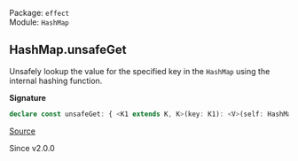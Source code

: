 Package: `effect`<br />
Module: `HashMap`<br />

## HashMap.unsafeGet

Unsafely lookup the value for the specified key in the `HashMap` using the
internal hashing function.

**Signature**

```ts
declare const unsafeGet: { <K1 extends K, K>(key: K1): <V>(self: HashMap<K, V>) => V; <K1 extends K, K, V>(self: HashMap<K, V>, key: K1): V; }
```

[Source](https://github.com/Effect-TS/effect/tree/main/packages/effect/src/HashMap.ts#L169)

Since v2.0.0